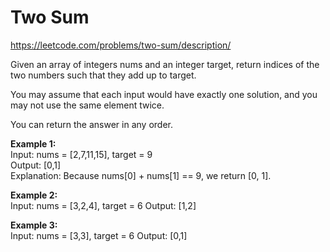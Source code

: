 # Two Sum

https://leetcode.com/problems/two-sum/description/

Given an array of integers nums and an integer target, return indices of the two numbers such that they add up to target.

You may assume that each input would have exactly one solution, and you may not use the same element twice.

You can return the answer in any order.

<b>Example 1:</b>\
Input: nums = [2,7,11,15], target = 9\
Output: [0,1]\
Explanation: Because nums[0] + nums[1] == 9, we return [0, 1].

<b>Example 2:</b>\
Input: nums = [3,2,4], target = 6
Output: [1,2]

<b>Example 3:</b>\
Input: nums = [3,3], target = 6
Output: [0,1]